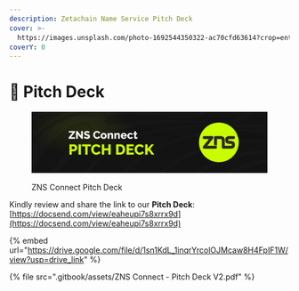 ```yaml
---
description: Zetachain Name Service Pitch Deck
cover: >-
  https://images.unsplash.com/photo-1692544350322-ac70cfd63614?crop=entropy&cs=srgb&fm=jpg&ixid=M3wxOTcwMjR8MHwxfHJhbmRvbXx8fHx8fHx8fDE2OTQ0MzEzNDd8&ixlib=rb-4.0.3&q=85
coverY: 0
---
```


# 📃 Pitch Deck

<figure><img src=".gitbook/assets/Pitck.jpg" alt=""><figcaption><p>ZNS Connect Pitch Deck</p></figcaption></figure>

Kindly review and share the link to our **Pitch Deck**: [https://docsend.com/view/eaheupi7s8xrrx9d](https://docsend.com/view/eaheupi7s8xrrx9d)

{% embed url="https://drive.google.com/file/d/1sn1KdL_1inqrYrcolOJMcaw8H4FpIF1W/view?usp=drive_link" %}



{% file src=".gitbook/assets/ZNS Connect - Pitch Deck V2.pdf" %}
